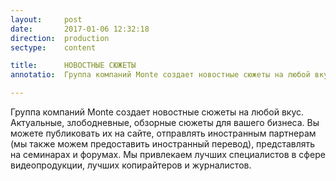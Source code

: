```yaml
---
layout:     post
date:       2017-01-06 12:32:18
direction:  production
sectype:    content

title:      НОВОСТНЫЕ СЮЖЕТЫ
annotatio:  Группа компаний Monte создает новостные сюжеты на любой вкус. Актуальные, злободневные, обзорные сюжеты для вашего бизнеса. Вы можете публиковать их на сайте, отправлять иностранным партнерам (мы также можем предоставить иностранный перевод), представлять на семинарах и форумах. Мы привлекаем лучших специалистов в сфере видеопродукции, лучших копирайтеров и журналистов. 

---
```


Группа компаний Monte создает новостные сюжеты на любой вкус. Актуальные, злободневные, обзорные сюжеты для вашего бизнеса. Вы можете публиковать их на сайте, отправлять иностранным партнерам (мы также можем предоставить иностранный перевод), представлять на семинарах и форумах. Мы привлекаем лучших специалистов в сфере видеопродукции, лучших копирайтеров и журналистов. 
